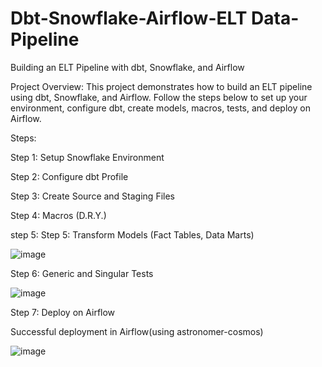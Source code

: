 # Dbt-Snowflake-Airflow-ELT Data-Pipeline
Building an ELT Pipeline with dbt, Snowflake, and Airflow

Project Overview:
This project demonstrates how to build an ELT pipeline using dbt, Snowflake, and Airflow. Follow the steps below to set up your environment, configure dbt, create models, macros, tests, and deploy on Airflow.

Steps:

Step 1: Setup Snowflake Environment

Step 2: Configure dbt Profile

Step 3: Create Source and Staging Files

Step 4: Macros (D.R.Y.)

step 5: Step 5: Transform Models (Fact Tables, Data Marts)


![image](https://github.com/user-attachments/assets/8a22a424-5df4-484e-b306-cfb488556d0b)



Step 6: Generic and Singular Tests



![image](https://github.com/user-attachments/assets/01868363-65e4-4af3-b622-74e7ba621ca7)



Step 7: Deploy on Airflow


Successful deployment in Airflow(using astronomer-cosmos)


![image](https://github.com/user-attachments/assets/2d58e5b7-d372-47f6-8a61-a84801465e56)
